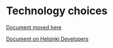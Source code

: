 
# Technology choices

[Document moved here](docs/best-practices/technology-choices.md)

[Document on Helsinki Developers](https://dev.hel.fi/technology-choices)
